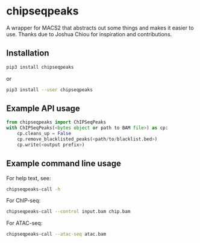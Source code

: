 # chipseqpeaks

A wrapper for MACS2 that abstracts out some things and makes it easier to use.
Thanks due to Joshua Chiou for inspiration and contributions.

## Installation

```sh
pip3 install chipseqpeaks
```

or

```sh
pip3 install --user chipseqpeaks
```

## Example API usage
```python
from chipseqpeaks import ChIPSeqPeaks
with ChIPSeqPeaks(<bytes object or path to BAM file>) as cp:
    cp.cleans_up = False
    cp.remove_blacklisted_peaks(<path/to/blacklist.bed>)
    cp.write(<output prefix>)
```

## Example command line usage

For help text, see:
```sh
chipseqpeaks-call -h
```
For ChIP-seq:
```sh
chipseqpeaks-call --control input.bam chip.bam
```

For ATAC-seq:
```sh
chipseqpeaks-call --atac-seq atac.bam
```
